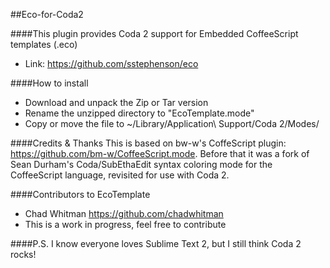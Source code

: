 ##Eco-for-Coda2

####This plugin provides Coda 2 support for Embedded CoffeeScript templates (.eco)
- Link: <a href="https://github.com/sstephenson/eco">https://github.com/sstephenson/eco</a>

####How to install
- Download and unpack the Zip or Tar version
- Rename the unzipped directory to "EcoTemplate.mode"
- Copy or move the file to ~/Library/Application\ Support/Coda 2/Modes/

####Credits & Thanks
This is based on bw-w's CoffeScript plugin: <a href="https://github.com/sstephenson/eco">https://github.com/bm-w/CoffeeScript.mode</a>. 
Before that it was a fork of Sean Durham's Coda/SubEthaEdit syntax coloring mode for the
CoffeeScript language, revisited for use with Coda 2.

####Contributors to EcoTemplate
- Chad Whitman https://github.com/chadwhitman
- This is a work in progress, feel free to contribute

####P.S.
I know everyone loves Sublime Text 2, but I still think Coda 2 rocks!